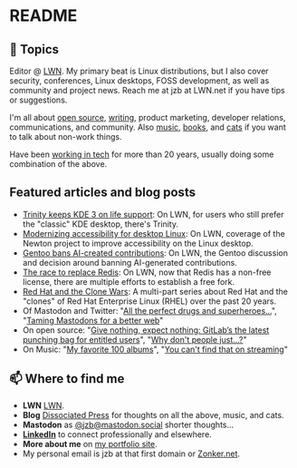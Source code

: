 # README

## 💬 Topics

Editor @ [LWN](https://lwn.net/). My primary beat is Linux distributions, but I also cover security, conferences, Linux desktops, FOSS development, as well as community and project news. Reach me at jzb at LWN.net if you have tips or suggestions.

I'm all about [open source](https://dissociatedpress.net/tag/open-source/), [writing](https://dissociatedpress.net/category/writing/), product marketing, developer relations, communications, and community. Also [music](https://dissociatedpress.net/category/music/), [books](https://dissociatedpress.net/category/books/), and [cats](https://dissociatedpress.net/category/cats/) if you want to talk about non-work things. 

Have been [working in tech](https://www.linkedin.com/in/zonker/) for more than 20 years, usually doing some combination of the above. 

## Featured articles and blog posts
- [Trinity keeps KDE 3 on life support](https://lwn.net/Articles/973130/): On LWN, for users who still prefer the "classic" KDE desktop, there's Trinity. 
- [Modernizing accessibility for desktop Linux](https://lwn.net/Articles/971541/): On LWN, coverage of the Newton project to improve accessibility on the Linux desktop.
- [Gentoo bans AI-created contributions](https://lwn.net/Articles/970072/): On LWN, the Gentoo discussion and decision around banning AI-generated contributions.
- [The race to replace Redis](https://lwn.net/Articles/966631/): On LWN, now that Redis has a non-free license, there are multiple efforts to establish a free fork. 
- [Red Hat and the Clone Wars](https://dissociatedpress.net/category/clone-wars/): A multi-part series about Red Hat and the "clones" of Red Hat Enterprise Linux (RHEL) over the past 20 years. 
- Of Mastodon and Twitter: "[All the perfect drugs and superheroes...](https://dissociatedpress.net/2022/11/07/all-the-perfect-drugs-and-superheroes/)", "[Taming Mastodons for a better web](https://dissociatedpress.net/2022/11/09/taming-mastodons-for-a-better-web/)"
- On open source: "[Give nothing, expect nothing: GitLab’s the latest punching bag for entitled users](https://dissociatedpress.net/2022/08/10/give-nothing-expect-nothing-gitlabs-the-latest-punching-bag-for-entitled-users/)", "[Why don't people just...?](https://dissociatedpress.net/2022/12/26/why-dont-people-just/)"
- On Music: "[My favorite 100 albums](https://dissociatedpress.net/top-100-albums/)", "[You can't find that on streaming](https://dissociatedpress.net/you-cant-find-that-on-spotify-albums-and-songs-you-cant-find-on-streaming-services/)"

## 📫 Where to find me
- **LWN** [LWN](https://lwn.net/).
- **Blog** [Dissociated Press](https://dissociatedpress.net/) for thoughts on all the above, music, and cats. 
- **Mastodon** as [@jzb@mastodon.social](https://mastodon.social/@jzb) shorter thoughts... 
- [**LinkedIn**](https://www.linkedin.com/in/zonker/) to connect professionally and elsewhere.
- **More about me** on [my portfolio site](https://www.joebrockmeier.com/).
- My personal email is jzb at that first domain or [Zonker.net](https://zonker.net). 

<!--
**jzb/jzb** is a ✨ _special_ ✨ repository because its `README.md` (this file) appears on your GitHub profile.

Here are some ideas to get you started:

- 🔭 I’m currently working on ...
- 🌱 I’m currently learning ...
- 👯 I’m looking to collaborate on ...
- 🤔 I’m looking for help with ...
- 💬 Ask me about ...
- 📫 How to reach me: ...
- 😄 Pronouns: ...
- ⚡ Fun fact: ...
-->
